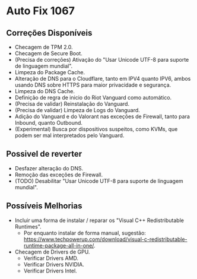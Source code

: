 # Auto Fix 1067

## Correções Disponíveis

- Checagem de TPM 2.0.
- Checagem de Secure Boot.
- (Precisa de correções) Ativação do "Usar Unicode UTF-8 para suporte de linguagem mundial".
- Limpeza do Package Cache.
- Alteração de DNS para o Cloudflare, tanto em IPV4 quanto IPV6, ambos usando DNS sobre HTTPS para maior privacidade e segurança.
- Limpeza do DNS Cache.
- Definição de regra de inicio do Riot Vanguard como automático.
- (Precisa de validar) Reinstalação do Vanguard.
- (Precisa de validar) Limpeza de Logs do Vanguard.
- Adição do Vanguard e do Valorant nas exceções de Firewall, tanto para Inbound, quanto Outbound.
- (Experimental) Busca por dispositivos suspeitos, como KVMs, que podem ser mal interpretados pelo Vanguard.

## Possivel de reverter

- Desfazer alteração do DNS.
- Remoção das exceções de Firewall.
- (TODO) Desabilitar "Usar Unicode UTF-8 para suporte de linguagem mundial".

## Possíveis Melhorias

- Incluir uma forma de instalar / reparar os "Visual C++ Redistributable Runtimes".
  - Por enquanto instalar de forma manual, sugestão: https://www.techpowerup.com/download/visual-c-redistributable-runtime-package-all-in-one/.
- Checagem de Drivers de GPU.
  - Verificar Drivers AMD.
  - Verificar Drivers NVIDIA.
  - Verificar Drivers Intel.
